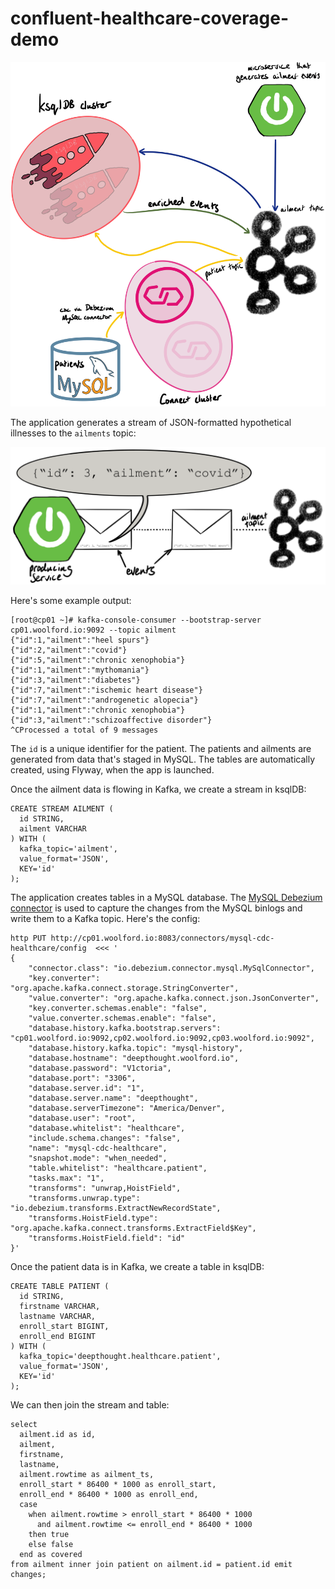 # confluent-healthcare-coverage-demo

![ksqlDB/Connect topology diagram](ksql-connect-topology.png)

The application generates a stream of JSON-formatted hypothetical illnesses to the `ailments` topic:

![ailment service](ailment-service.png)

Here's some example output:

    [root@cp01 ~]# kafka-console-consumer --bootstrap-server cp01.woolford.io:9092 --topic ailment
    {"id":1,"ailment":"heel spurs"}
    {"id":2,"ailment":"covid"}
    {"id":5,"ailment":"chronic xenophobia"}
    {"id":1,"ailment":"mythomania"}
    {"id":3,"ailment":"diabetes"}
    {"id":7,"ailment":"ischemic heart disease"}
    {"id":7,"ailment":"androgenetic alopecia"}
    {"id":1,"ailment":"chronic xenophobia"}
    {"id":3,"ailment":"schizoaffective disorder"}
    ^CProcessed a total of 9 messages

The `id` is a unique identifier for the patient. The patients and ailments are generated from data that's staged in MySQL. The tables are automatically created, using Flyway, when the app is launched.

Once the ailment data is flowing in Kafka, we create a stream in ksqlDB:

    CREATE STREAM AILMENT (
      id STRING,
      ailment VARCHAR
    ) WITH (
      kafka_topic='ailment',
      value_format='JSON',
      KEY='id'
    );

The application creates tables in a MySQL database. The [MySQL Debezium connector](https://debezium.io/documentation/reference/1.2/connectors/mysql.html) is used to capture the changes from the MySQL binlogs and write them to a Kafka topic. Here's the config:

    http PUT http://cp01.woolford.io:8083/connectors/mysql-cdc-healthcare/config  <<< '
    {
        "connector.class": "io.debezium.connector.mysql.MySqlConnector",
        "key.converter": "org.apache.kafka.connect.storage.StringConverter",
        "value.converter": "org.apache.kafka.connect.json.JsonConverter",
        "key.converter.schemas.enable": "false",
        "value.converter.schemas.enable": "false",
        "database.history.kafka.bootstrap.servers": "cp01.woolford.io:9092,cp02.woolford.io:9092,cp03.woolford.io:9092",
        "database.history.kafka.topic": "mysql-history",
        "database.hostname": "deepthought.woolford.io",
        "database.password": "V1ctoria",
        "database.port": "3306",
        "database.server.id": "1",
        "database.server.name": "deepthought",
        "database.serverTimezone": "America/Denver",
        "database.user": "root",
        "database.whitelist": "healthcare",
        "include.schema.changes": "false",
        "name": "mysql-cdc-healthcare",
        "snapshot.mode": "when_needed",
        "table.whitelist": "healthcare.patient",
        "tasks.max": "1",
        "transforms": "unwrap,HoistField",
        "transforms.unwrap.type": "io.debezium.transforms.ExtractNewRecordState",
        "transforms.HoistField.type": "org.apache.kafka.connect.transforms.ExtractField$Key",
        "transforms.HoistField.field": "id"
    }'

Once the patient data is in Kafka, we create a table in ksqlDB:

    CREATE TABLE PATIENT (
      id STRING,
      firstname VARCHAR,
      lastname VARCHAR,
      enroll_start BIGINT,
      enroll_end BIGINT
    ) WITH (
      kafka_topic='deepthought.healthcare.patient',
      value_format='JSON',
      KEY='id'
    );

We can then join the stream and table:

    select
      ailment.id as id,
      ailment,
      firstname,
      lastname,
      ailment.rowtime as ailment_ts,
      enroll_start * 86400 * 1000 as enroll_start,
      enroll_end * 86400 * 1000 as enroll_end,
      case
        when ailment.rowtime > enroll_start * 86400 * 1000
          and ailment.rowtime <= enroll_end * 86400 * 1000
        then true
        else false
      end as covered
    from ailment inner join patient on ailment.id = patient.id emit changes;

